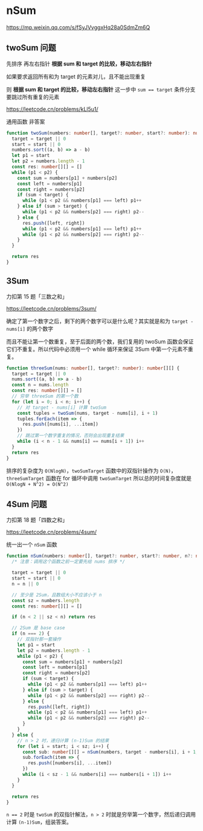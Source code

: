 # nSum

<https://mp.weixin.qq.com/s/fSyJVvggxHq28a0SdmZm6Q>

## twoSum 问题

先排序 再左右指针
**根据 sum 和 target 的比较，移动左右指针**

如果要求返回所有和为 target 的元素对儿，且不能出现重复

则 **根据 sum 和 target 的比较，移动左右指针** 这一步中 `sum == target` 条件分支 要跳过所有重复的元素

<https://leetcode.cn/problems/kLl5u1/>

通用函数 非答案

```ts
function twoSum(numbers: number[], target?: number, start?: number): number[][] {
  target = target || 0
  start = start || 0
  numbers.sort((a, b) => a - b)
  let p1 = start
  let p2 = numbers.length - 1
  const res: number[][] = []
  while (p1 < p2) {
    const sum = numbers[p1] + numbers[p2]
    const left = numbers[p1]
    const right = numbers[p2]
    if (sum < target) {
      while (p1 < p2 && numbers[p1] === left) p1++
    } else if (sum > target) {
      while (p1 < p2 && numbers[p2] === right) p2--
    } else {
      res.push([left, right])
      while (p1 < p2 && numbers[p1] === left) p1++
      while (p1 < p2 && numbers[p2] === right) p2--
    }
  }

  return res
}
```

## 3Sum

力扣第 15 题「三数之和」

<https://leetcode.cn/problems/3sum/>

确定了第一个数字之后，剩下的两个数字可以是什么呢？其实就是和为 `target - nums[i]` 的两个数字

而且不能让第一个数重复，至于后面的两个数，我们复用的 twoSum 函数会保证它们不重复。所以代码中必须用一个 while 循环来保证 3Sum 中第一个元素不重复。

```ts
function threeSum(nums: number[], target?: number): number[][] {
  target = target || 0
  nums.sort((a, b) => a - b)
  const n = nums.length
  const res: number[][] = []
  // 穷举 threeSum 的第一个数
  for (let i = 0; i < n; i++) {
    // 对 target - nums[i] 计算 twoSum
    const tuples = twoSum(nums, target - nums[i], i + 1)
    tuples.forEach(item => {
      res.push([nums[i], ...item])
    })
    // 跳过第一个数字重复的情况，否则会出现重复结果
    while (i < n - 1 && nums[i] == nums[i + 1]) i++
  }
  return res
}
```

排序的复杂度为 `O(NlogN)`，`twoSumTarget` 函数中的双指针操作为 `O(N)`，`threeSumTarget` 函数在 for 循环中调用 `twoSumTarget` 所以总的时间复杂度就是 `O(NlogN + N^2) = O(N^2)`

## 4Sum 问题

力扣第 18 题「四数之和」

<https://leetcode.cn/problems/4sum/>

统一出一个 `nSum` 函数

```ts
function nSum(numbers: number[], target?: number, start?: number, n?: number): number[][] {
  /* 注意：调用这个函数之前一定要先给 nums 排序 */

  target = target || 0
  start = start || 0
  n = n || 0

  // 至少是 2Sum，且数组大小不应该小于 n
  const sz = numbers.length
  const res: number[][] = []

  if (n < 2 || sz < n) return res

  // 2Sum 是 base case
  if (n === 2) {
    // 双指针那一套操作
    let p1 = start
    let p2 = numbers.length - 1
    while (p1 < p2) {
      const sum = numbers[p1] + numbers[p2]
      const left = numbers[p1]
      const right = numbers[p2]
      if (sum < target) {
        while (p1 < p2 && numbers[p1] === left) p1++
      } else if (sum > target) {
        while (p1 < p2 && numbers[p2] === right) p2--
      } else {
        res.push([left, right])
        while (p1 < p2 && numbers[p1] === left) p1++
        while (p1 < p2 && numbers[p2] === right) p2--
      }
    }
  } else {
    // n > 2 时，递归计算 (n-1)Sum 的结果
    for (let i = start; i < sz; i++) {
      const sub: number[][] = nSum(numbers, target - numbers[i], i + 1, n - 1)
      sub.forEach(item => {
        res.push([numbers[i], ...item])
      })
      while (i < sz - 1 && numbers[i] === numbers[i + 1]) i++
    }
  }

  return res
}
```

`n == 2` 时是 `twoSum` 的双指针解法，`n > 2` 时就是穷举第一个数字，然后递归调用计算 `(n-1)Sum`，组装答案。
